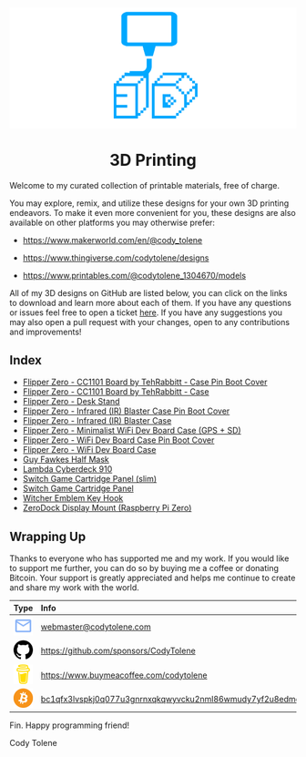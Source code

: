 <div align="center">
  <img align="center" src=".github/images/3d.png" />
  <h1 align="center">3D Printing</h1>
</div>

<!---------------------------------------------------------------------------->
<!---------------------------------------------------------------------------->
<!---------------------------------------------------------------------------->

Welcome to my curated collection of printable materials, free of charge.

You may explore, remix, and utilize these designs for your own 3D printing endeavors. To make it even more convenient for you, these designs are also available on other platforms you may otherwise prefer:

- https://www.makerworld.com/en/@cody_tolene

- https://www.thingiverse.com/codytolene/designs

- https://www.printables.com/@codytolene_1304670/models

All of my 3D designs on GitHub are listed below, you can click on the links to download and learn more about each of them. If you have any questions or issues feel free to open a ticket [here][github-issues-link]. If you have any suggestions you may also open a pull request with your changes, open to any contributions and improvements!

<!---------------------------------------------------------------------------->
<!---------------------------------------------------------------------------->
<!---------------------------------------------------------------------------->

## Index

- [Flipper Zero - CC1101 Board by TehRabbitt - Case Pin Boot Cover][print-flipper-zero-cc1101-tehrabbitt-case-boot-cover]
- [Flipper Zero - CC1101 Board by TehRabbitt - Case][print-flipper-zero-cc1101-tehrabbitt-case]
- [Flipper Zero - Desk Stand][print-flipper-zero-desk-stand]
- [Flipper Zero - Infrared (IR) Blaster Case Pin Boot Cover][print-flipper-zero-infrared-ir-blaster-case-boot-cover]
- [Flipper Zero - Infrared (IR) Blaster Case][print-flipper-zero-infrared-ir-blaster-case]
- [Flipper Zero - Minimalist WiFi Dev Board Case (GPS + SD)][print-flipper-zero-minimalist-case]
- [Flipper Zero - WiFi Dev Board Case Pin Boot Cover][print-flipper-zero-wifi-case-boot-cover]
- [Flipper Zero - WiFi Dev Board Case][print-flipper-zero-wifi-case]
- [Guy Fawkes Half Mask][print-guy-fawkes-half-mask]
- [Lambda Cyberdeck 910][print-lambda-cyberdeck-910]
- [Switch Game Cartridge Panel (slim)][print-switch-game-cartridge-panel-slim]
- [Switch Game Cartridge Panel][print-switch-game-cartridge-panel]
- [Witcher Emblem Key Hook][print-witcher-emblem-key-hook]
- [ZeroDock Display Mount (Raspberry Pi Zero)][print-zero-dock-display-mount]

<!---------------------------------------------------------------------------->
<!---------------------------------------------------------------------------->
<!---------------------------------------------------------------------------->

## Wrapping Up

Thanks to  everyone who has supported me and my work. If you would like to support me further, you can do so by buying me a coffee or donating Bitcoin. Your support is greatly appreciated and helps me continue to create and share my work with the world.

| Type                                                                      | Info                                                                       |
| :------------------------------------------------------------------------ | :------------------------------------------------------------------------- |
| <img width="48" src=".github/images/ng-icons/email.svg" />                | webmaster@codytolene.com                                                   |
| <img width="48" src=".github/images/simple-icons/github.svg" />           | https://github.com/sponsors/CodyTolene                                     |
| <img width="48" src=".github/images/simple-icons/buymeacoffee.svg" />     | https://www.buymeacoffee.com/codytolene                                    |
| <img width="48" src=".github/images/simple-icons/bitcoin-btc-logo.svg" /> | [bc1qfx3lvspkj0q077u3gnrnxqkqwyvcku2nml86wmudy7yf2u8edmqq0a5vnt][link-btc] |

Fin. Happy programming friend!

Cody Tolene

<!---------------------------------------------------------------------------->
<!---------------------------------------------------------------------------->
<!---------------------------------------------------------------------------->

<!-- LINKS -->

[github-issues-link]: https://github.com/CodyTolene/3D-Printing/issues
[link-btc]: https://explorer.btc.com/btc/address/bc1qfx3lvspkj0q077u3gnrnxqkqwyvcku2nml86wmudy7yf2u8edmqq0a5vnt
[print-flipper-zero-cc1101-tehrabbitt-case-boot-cover]: https://github.com/CodyTolene/3D-Printing/blob/main/Flipper%20Zero%20-%20CC1101%20Board%20by%20TehRabbitt%20-%20Case%20Pin%20Boot%20Cover/README.md
[print-flipper-zero-cc1101-tehrabbitt-case]: https://github.com/CodyTolene/3D-Printing/blob/main/Flipper%20Zero%20-%20CC1101%20Board%20by%20TehRabbitt%20-%20Case/README.md
[print-flipper-zero-desk-stand]: https://github.com/CodyTolene/3D-Printing/blob/main/Flipper%20Zero%20-%20Desk%20Stand/README.md
[print-flipper-zero-infrared-ir-blaster-case-boot-cover]: https://github.com/CodyTolene/3D-Printing/blob/main/Flipper%20Zero%20-%20Infrared%20(IR)%20Blaster%20Case%20Boot%20Cover/README.md
[print-flipper-zero-infrared-ir-blaster-case]: https://github.com/CodyTolene/3D-Printing/blob/main/Flipper%20Zero%20-%20Infrared%20(IR)%20Blaster%20Case/README.md
[print-flipper-zero-minimalist-case]: https://github.com/CodyTolene/3D-Printing/blob/main/Flipper%20Zero%20-%20Minimalist%20WiFi%20Dev%20Board%20Case%20(GPS%20%2B%20SD)/README.md
[print-flipper-zero-wifi-case-boot-cover]: https://github.com/CodyTolene/3D-Printing/blob/main/Flipper%20Zero%20-%20WiFi%20Dev%20Board%20Case%20Boot%20Cover/README.md
[print-flipper-zero-wifi-case]: https://github.com/CodyTolene/3D-Printing/blob/main/Flipper%20Zero%20-%20WiFi%20Dev%20Board%20Case/README.md
[print-guy-fawkes-half-mask]: https://github.com/CodyTolene/3D-Printing/blob/main/Guy%20Fawkes%20Half%20Mask/README.md
[print-lambda-cyberdeck-910]: https://github.com/CodyTolene/3D-Printing/blob/main/Lambda%20Cyberdeck%20910/README.md
[print-switch-game-cartridge-panel-slim]: https://github.com/CodyTolene/3D-Printing/blob/main/Switch%20Game%20Cartridge%20Panel%20(slim)/README.md
[print-switch-game-cartridge-panel]: https://github.com/CodyTolene/3D-Printing/blob/main/Switch%20Game%20Cartridge%20Panel/README.md
[print-witcher-emblem-key-hook]: https://github.com/CodyTolene/3D-Printing/blob/main/Witcher%20Emblem%20Key%20Hook/README.md
[print-zero-dock-display-mount]: https://github.com/CodyTolene/3D-Printing/blob/main/ZeroDock%20Display%20Mount/README.md
